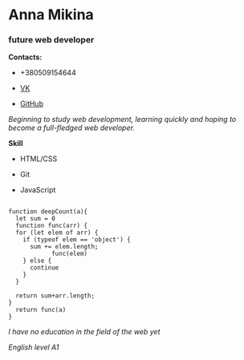 # Anna Mikina 



### future web developer 



**Contacts:** 

* +380509154644

* [VK](https://vk.com/hellcat_00) 

* [GitHub](https://github.com/Hellcat00) 

*Beginning to study web development, learning quickly and hoping to become a full-fledged web developer.*

**Skill**



* HTML/CSS 

* Git 

* JavaScript 

```

function deepCount(a){
  let sum = 0
  function func(arr) {
  for (let elem of arr) {
    if (typeof elem == 'object') {
      sum += elem.length;
            func(elem)
    } else {
      continue
    }
  }
  
  return sum+arr.length;
}
  return func(a)
}

```

*I have no education in the field of the web yet*

*English level A1*
